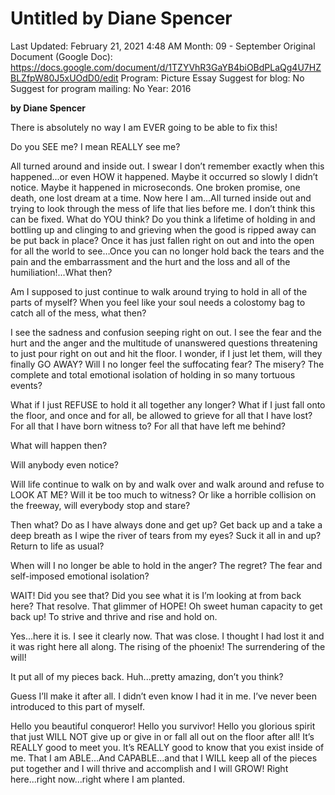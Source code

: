 # Untitled by Diane Spencer

Last Updated: February 21, 2021 4:48 AM
Month: 09 - September
Original Document (Google Doc): https://docs.google.com/document/d/1TZYVhR3GaYB4biOBdPLaQg4U7HZBLZfpW80J5xUOdD0/edit
Program: Picture Essay
Suggest for blog: No
Suggest for program mailing: No
Year: 2016

**by Diane Spencer**

There is absolutely no way I am EVER going to be able to fix this!

Do you SEE me? I mean REALLY see me?

All turned around and inside out. I swear I don’t remember exactly when this happened...or even HOW it happened. Maybe it occurred so slowly I didn’t notice. Maybe it happened in microseconds. One broken promise, one death, one lost dream at a time. Now here I am...All turned inside out and trying to look through the mess of life that lies before me. I don’t think this can be fixed. What do YOU think? Do you think a lifetime of holding in and bottling up and clinging to and grieving when the good is ripped away can be put back in place? Once it has just fallen right on out and into the open for all the world to see…Once you can no longer hold back the tears and the pain and the embarrassment and the hurt and the loss and all of the humiliation!...What then?

Am I supposed to just continue to walk around trying to hold in all of the parts of myself? When you feel like your soul needs a colostomy bag to catch all of the mess, what then?

I see the sadness and confusion seeping right on out. I see the fear and the hurt and the anger and the multitude of unanswered questions threatening to just pour right on out and hit the floor. I wonder, if I just let them, will they finally GO AWAY? Will I no longer feel the suffocating fear? The misery? The complete and total emotional isolation of holding in so many tortuous events?

What if I just REFUSE to hold it all together any longer? What if I just fall onto the floor, and once and for all, be allowed to grieve for all that I have lost? For all that I have born witness to? For all that have left me behind?

What will happen then?

Will anybody even notice?

Will life continue to walk on by and walk over and walk around and refuse to LOOK AT ME? Will it be too much to witness? Or like a horrible collision on the freeway, will everybody stop and stare?

Then what? Do as I have always done and get up? Get back up and a take a deep breath as I wipe the river of tears from my eyes? Suck it all in and up? Return to life as usual?

When will I no longer be able to hold in the anger? The regret? The fear and self-imposed emotional isolation?

WAIT! Did you see that? Did you see what it is I’m looking at from back here? That resolve. That glimmer of HOPE! Oh sweet human capacity to get back up! To strive and thrive and rise and hold on.

Yes...here it is. I see it clearly now. That was close. I thought I had lost it and it was right here all along. The rising of the phoenix! The surrendering of the will!

It put all of my pieces back. Huh...pretty amazing, don’t you think?

Guess I’ll make it after all. I didn’t even know I had it in me. I’ve never been introduced to this part of myself.

Hello you beautiful conqueror! Hello you survivor! Hello you glorious spirit that just WILL NOT give up or give in or fall all out on the floor after all! It’s REALLY good to meet you. It’s REALLY good to know that you exist inside of me. That I am ABLE...And CAPABLE...and that I WILL keep all of the pieces put together and I will thrive and accomplish and I will GROW! Right here...right now...right where I am planted.